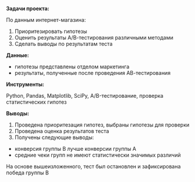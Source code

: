 **Задачи проекта:** 

По данным интернет-магазина:
1. Приоритезировать гипотезы
2. Оценить результаты А/В-тестирования различными методами
3. Сделать выводы по результатам теста 
 

**Данные:**

- гипотезы представлены отделом маркетинга
- результаты, полученные после проведения АВ-тестирования

**Инструменты:**

Python, Pandas,
Matplotlib, SciPy, A/B-тестирование, проверка статистических гипотез

**Выводы:**                                                                                                                                                                                                                                                                                                                                                                                                                                                                       

1. Проведена приоритезация гипотез, выбраны гипотезы для проверки 
2. Проведена оценка результатов теста 
3. Получены следующие выводы:
- конверсия группы В лучше конверсии группы А
- средние чеки групп не имеют статистически значимых различий

На основе вышеизложенного, тест был остановлен и зафиксирована победа группы В

